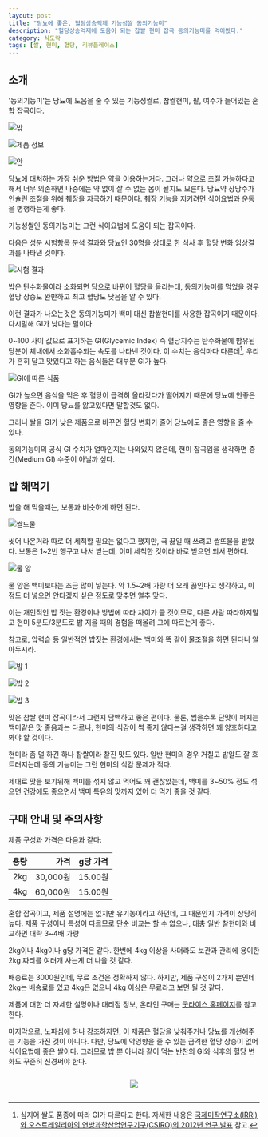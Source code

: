```yaml
---
layout: post
title: "당뇨에 좋은, 혈당상승억제 기능성쌀 동의기능미"
description: "혈당상승억제에 도움이 되는 찹쌀 현미 잡곡 동의기능미를 먹어봤다."
category: 식도락
tags: [쌀, 현미, 혈당, 리뷰플레이스]
---
```


## 소개

'동의기능미'는 당뇨에 도움을 줄 수 있는 기능성쌀로,
찹쌀현미, 팥, 여주가 들어있는 혼합 잡곡이다.

![밖](https://lh3.googleusercontent.com/w8kEt4CO0yhbPq1ZJoCY35LNTsQ1LN4QX8FcTVFlSCo20ROHytdlR59YZV50qiBbKpXg3nKR-3WFDQ=s640)

![제품 정보](https://lh3.googleusercontent.com/bK3eDIHNEn-HPe4N4PpM8timT9ibbV8HPfwtIya6GYW2PsFsoHreEp8KUBU9e_knuCbvV9BjFHgM-g=s640)

![안](https://lh3.googleusercontent.com/tFW02YbZInekdHN_StDwrGxoR_Cnfu8Z4TXQzsBak6hFvly1Cacnsc7z0IwSSd11RlsqWW9RHaqq_Q=s640)

당뇨에 대처하는 가장 쉬운 방법은 약을 이용하는거다.
그러나 약으로 조절 가능하다고해서 너무 의존하면
나중에는 약 없이 살 수 없는 몸이 될지도 모른다.
당뇨약 상당수가 인슐린 조절을 위해 췌장을 자극하기 때문이다.
췌장 기능을 지키려면 식이요법과 운동을 병행하는게 좋다.

기능성쌀인 동의기능미는 그런 식이요법에 도움이 되는 잡곡이다.

다음은 성분 시험항목 분석 결과와
당뇨인 30명을 상대로 한 식사 후 혈당 변화 임상결과를 나타낸 것이다.

![시험 결과](http://www.goodrice.kr/data/editor/1706/f95029bfd44391ef2d16ea111846f450_1497941251_9229.jpg)

밥은 탄수화물이라 소화되면 당으로 바뀌어 혈당을 올리는데,
동의기능미를 먹었을 경우 혈당 상승도 완만하고 최고 혈당도 낮음을 알 수 있다.

이런 결과가 나오는것은
동의기능미가 백미 대신 찹쌀현미를 사용한 잡곡이기 때문이다.
다시말해 GI가 낮다는 말이다.

0~100 사이 값으로 표기하는 GI(Glycemic Index) 즉 혈당지수는
탄수화물에 함유된 당분이 체내에서 소화흡수되는 속도를 나타낸 것이다.
이 수치는 음식마다 다른데[^1],
우리가 흔히 달고 맛있다고 하는 음식들은 대부분 GI가 높다.

[^1]: 심지어 쌀도 품종에 따라 GI가 다르다고 한다. 자세한 내용은 [국제미작연구소(IRRI)와 오스트레일리아의 연방과학산업연구기구(CSIRO)의 2012년 연구 발표](http://irri.org/news/media-releases/study-serves-up-healthy-choice-of-rice) 참고.

![GI에 따른 식품](http://pad3.whstatic.com/images/thumb/d/da/Eat-Foods-Low-on-the-Glycemic-Index-Step-1-Version-2.jpg/aid1579749-v4-900px-Eat-Foods-Low-on-the-Glycemic-Index-Step-1-Version-2.jpg "by Wikivisual (CC BY-NC-SA)")

GI가 높으면 음식을 먹은 후 혈당이 급격히 올라갔다가 떨어지기 때문에
당뇨에 안좋은 영향을 준다.
이미 당뇨를 앓고있다면 말할것도 없다.

그러니 쌀을 GI가 낮은 제품으로 바꾸면
혈당 변화가 줄어 당뇨에도 좋은 영향을 줄 수 있다.

동의기능미의 공식 GI 수치가 얼마인지는 나와있지 않은데,
현미 잡곡임을 생각하면 중간(Medium GI) 수준이 아닐까 싶다.


## 밥 해먹기

밥을 해 먹을때는, 보통과 비슷하게 하면 된다.

![쌀드물](https://lh3.googleusercontent.com/iIR9L7StU4OvaUvlt6ZS7K4Z6J8p2TAdPfnjiKC9jYvRETR0juvW3VhZSLSDSyEJXtDvKN3Lb1hQ5g=s640)

씻어 나온거라 따로 더 세척할 필요는 없다고 했지만,
국 끓일 때 쓰려고 쌀뜨물을 받았다.
보통은 1~2번 행구고 나서 받는데, 이미 세척한 것이라 바로 받으면 되서 편하다.

![물 양](https://lh3.googleusercontent.com/92OMupIrM08FhwfxWG2F7eE2-psRWWqWBsXjf8ndHiF2OHivqsVylhOJL9U0ekjrNhEC8Szt7Cyr4w=s640)

물 양은 백미보다는 조금 많이 넣는다.
약 1.5~2배 가량 더 오래 끓인다고 생각하고,
이정도 더 넣으면 안타겠지 싶은 정도로 맞추면 얼추 맞다.

이는 개인적인 밥 짓는 환경이나 방법에 따라 차이가 클 것이므로,
다른 사람 따라하지말고
현미 5분도/3분도로 밥 지을 때의 경험을 떠올려 그에 따르는게 좋다.

참고로, 압력솥 등 일반적인 밥짓는 환경에서는
백미와 똑 같이 물조절을 하면 된다니 알아두시라.

![밥 1](https://lh3.googleusercontent.com/hF_eQfi9tWpws-RtT_8jhmQv7Qt8zKIfYT7Dk6vPOMgY7HYRouV4vPB6YgHm-BstmyUFutroGzeTcA=s640)

![밥 2](https://lh3.googleusercontent.com/rUTV4By0_BC1rbm8wxIOIRINo-J5NzwSot6AntC0NlWJjY05Isb2qpUiUuk1Rrsp5PN9_5bWoWq56Q=s640)

![밥 3](https://lh3.googleusercontent.com/k9gzj8sOg-j-jPgJo70eWx2ru6UMAl2cnD2255lOuckyYzVMX1Et6d-bhTQ0dzrjKoq4ZZSqVYHLZA=s640)

맛은 찹쌀 현미 잡곡이라서 그런지 담백하고 좋은 편이다.
물론, 씹을수록 단맛이 퍼지는 백미같은 맛 좋음과는 다르나,
현미의 식감이 썩 좋지 않다는걸 생각하면 꽤 양호하다고 봐야 할 것이다.

현미라 좀 덜 하긴 하나 찹쌀이라 찰진 맛도 있다.
일반 현미의 경우 거칠고 밥알도 잘 흐트러지는데
동의 기능미는 그런 현미의 식감 문제가 적다.

제대로 맛을 보기위해 백미를 섞지 않고 먹어도 꽤 괜찮았는데,
백미를 3~50% 정도 섞으면 건강에도 좋으면서
백미 특유의 맛까지 있어 더 먹기 좋을 것 같다.


## 구매 안내 및 주의사항

제품 구성과 가격은 다음과 같다:

용량 | 가격     | g당 가격
----:|---------:|:-------:
 2kg | 30,000원 | 15.00원
 4kg | 60,000원 | 15.00원

혼합 잡곡이고,
제품 설명에는 없지만 유기농이라고 하던데,
그 때문인지 가격이 상당히 높다.
제품 구성이나 특성이 다르므로 단순 비교는 할 수 없으나,
대충 
일반 찰현미와 비교하면 대략 3~4배 가량

2kg이나 4kg이나 g당 가격은 같다.
한번에 4kg 이상을 사더라도 보관과 관리에 용이한 2kg 짜리를 여러개 사는게 더 나을 것 같다.

배송료는 3000원인데, 무료 조건은 정확하지 않다.
하지만, 제품 구성이 2가지 뿐인데 2kg는 배송료를 있고 4kg은 없으니
4kg 이상은 무료라고 보면 될 것 같다.

제품에 대한 더 자세한 설명이나 대리점 정보,
온라인 구매는 [굿라이스 홈페이지](http://www.goodrice.kr/)를 참고한다.

마지막으로, 노파심에 하나 강조하자면,
이 제품은 혈당을 낮춰주거나 당뇨를 개선해주는 기능을 가진 것이 아니다.
다만, 당뇨에 악영향을 줄 수 있는 급격한 혈당 상승이 없어 식이요법에 좋은 쌀이다.
그러므로 밥 뿐 아니라 같이 먹는 반찬의 GI와 식후의 혈당 변화도 꾸준히 신경써야 한다.



<div style="text-align: center; padding: 1em;"><a href="http://reviewplace.co.kr/detail.php?number=9600" target="_blank"><img src="http://reviewplace.co.kr/blog_traffic.php?key=OTYwMHxyZXpub2E%3D" border="0"></a></div>
